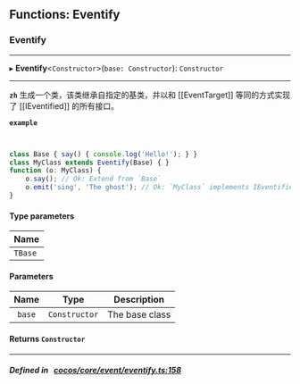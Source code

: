 ## Functions: Eventify

### Eventify


___
▸ **Eventify**<`Constructor`\>(`base: Constructor`): `Constructor`
___


**`zh`** 生成一个类，该类继承自指定的基类，并以和 [[EventTarget]] 等同的方式实现了 [[IEventified]] 的所有接口。



**`example`**

```ts


class Base { say() { console.log('Hello!'); } }
class MyClass extends Eventify(Base) { }
function (o: MyClass) {
    o.say(); // Ok: Extend from `Base`
    o.emit('sing', 'The ghost'); // Ok: `MyClass` implements IEventified
}


```


#### Type parameters

| Name |
| :------ |
| `TBase` |

#### Parameters

| Name | Type | Description |
| :------: | :------: | :------: |
| `base` | `Constructor` | The base class  |

#### Returns `Constructor` 
___


##### Defined in &nbsp;   [cocos/core/event/eventify.ts:158](https://github.com/cocos-creator/engine/blob/c7bf6b8a9/cocos/core/event/eventify.ts#L158)&nbsp;
